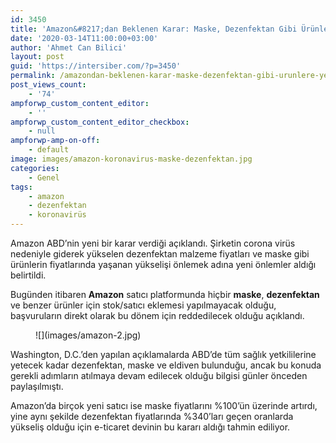 ```yaml
---
id: 3450
title: 'Amazon&#8217;dan Beklenen Karar: Maske, Dezenfektan Gibi Ürünlere Yeni Stok Eklenmeyecek!'
date: '2020-03-14T11:00:00+03:00'
author: 'Ahmet Can Bilici'
layout: post
guid: 'https://intersiber.com/?p=3450'
permalink: /amazondan-beklenen-karar-maske-dezenfektan-gibi-urunlere-yeni-stok-eklenmeyecek/
post_views_count:
    - '74'
ampforwp_custom_content_editor:
    - ''
ampforwp_custom_content_editor_checkbox:
    - null
ampforwp-amp-on-off:
    - default
image: images/amazon-koronavirus-maske-dezenfektan.jpg
categories:
    - Genel
tags:
    - amazon
    - dezenfektan
    - koronavirüs
---
```


Amazon ABD’nin yeni bir karar verdiği açıklandı. Şirketin corona virüs nedeniyle giderek yükselen dezenfektan malzeme fiyatları ve maske gibi ürünlerin fiyatlarında yaşanan yükselişi önlemek adına yeni önlemler aldığı belirtildi.

Bugünden itibaren **Amazon** satıcı platformunda hiçbir **maske**, **dezenfektan** ve benzer ürünler için stok/satıcı eklemesi yapılmayacak olduğu, başvuruların direkt olarak bu dönem için reddedilecek olduğu açıklandı.

<figure class="wp-block-image size-large">![](images/amazon-2.jpg)</figure>Washington, D.C.’den yapılan açıklamalarda ABD’de tüm sağlık yetkililerine yetecek kadar dezenfektan, maske ve eldiven bulunduğu, ancak bu konuda gerekli adımların atılmaya devam edilecek olduğu bilgisi günler önceden paylaşılmıştı.

Amazon’da birçok yeni satıcı ise maske fiyatlarını %100’ün üzerinde artırdı, yine aynı şekilde dezenfektan fiyatlarında %340’ları geçen oranlarda yükseliş olduğu için e-ticaret devinin bu kararı aldığı tahmin ediliyor.